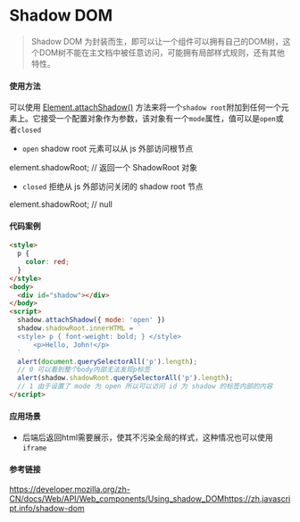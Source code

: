 # Shadow DOM
> Shadow DOM 为封装而生，即可以让一个组件可以拥有自己的DOM树，这个DOM树不能在主文档中被任意访问，可能拥有局部样式规则，还有其他特性。

#### 使用方法

可以使用 [Element.attachShadow()](https://developer.mozilla.org/zh-CN/docs/Web/API/Element/attachShadow) 方法来将一个`shadow root`附加到任何一个元素上。它接受一个配置对象作为参数，该对象有一个`mode`属性，值可以是`open`或者`closed`

* `open` shadow root 元素可以从 js 外部访问根节点

 element.shadowRoot; // 返回一个 ShadowRoot 对象

* `closed` 拒绝从 js 外部访问关闭的 shadow root 节点

element.shadowRoot; // null

#### 代码案例

```html
<style>
  p {
    color: red;
  }
</style>
<body>
  <div id="shadow"></div>
</body>
<script>
  shadow.attachShadow({ mode: 'open' })
  shadow.shadowRoot.innerHTML = `
  <style> p { font-weight: bold; } </style>
      <p>Hello, John!</p>
  `
  alert(document.querySelectorAll('p').length);
  // 0 可以看到整个body内部无法发现p标签
  alert(shadow.shadowRoot.querySelectorAll('p').length);
  // 1 由于设置了 mode 为 open 所以可以访问 id 为 shadow 的标签内部的内容
</script>
```
#### 应用场景

* 后端后返回html需要展示，使其不污染全局的样式，这种情况也可以使用`iframe`

#### 参考链接

<https://developer.mozilla.org/zh-CN/docs/Web/API/Web_components/Using_shadow_DOM><https://zh.javascript.info/shadow-dom>